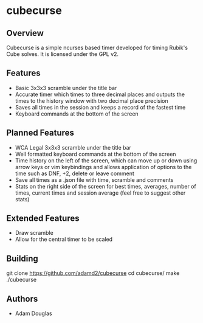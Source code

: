 cubecurse
=========

Overview
--------

Cubecurse is a simple ncurses based timer developed for timing Rubik's Cube
solves. It is licensed under the GPL v2.

Features
--------

* Basic 3x3x3 scramble under the title bar
* Accurate timer which times to three decimal places and outputs the times to
  the history window with two decimal place precision
* Saves all times in the session and keeps a record of the fastest time
* Keyboard commands at the bottom of the screen

Planned Features
----------------

* WCA Legal 3x3x3 scramble under the title bar
* Well formatted keyboard commands at the bottom of the screen
* Time history on the left of the screen, which can move up or down using arrow
  keys or vim keybindings and allows application of options to the time such
  as DNF, +2, delete or leave comment
* Save all times as a .json file with time, scramble and comments
* Stats on the right side of the screen for best times, averages, number of
  times, current times and session average (feel free to suggest other stats)

Extended Features
-----------------

* Draw scramble
* Allow for the central timer to be scaled

Building
--------

git clone https://github.com/adamd2/cubecurse
cd cubecurse/
make
./cubecurse

Authors
-------

* Adam Douglas
